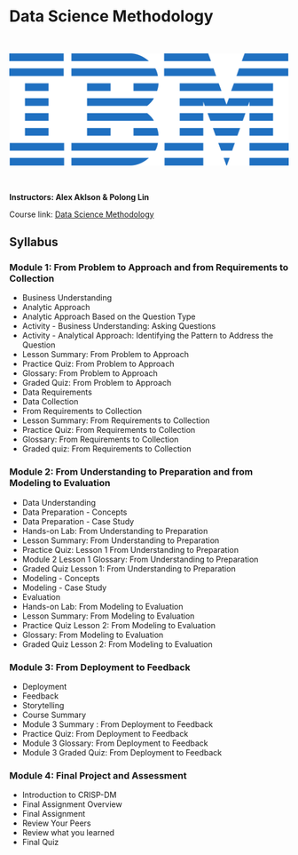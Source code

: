 # Data Science Methodology

<br>

<p align="center">
	<img src="https://raw.githubusercontent.com/tuethu/IBM-Data-Science-Course/master/ibm.svg" title="IBM" alt="IBM" />
</p>

<br>

**Instructors: Alex Aklson & Polong Lin**

Course link: [Data Science Methodology](https://www.coursera.org/learn/data-science-methodology)

## Syllabus

### Module 1: From Problem to Approach and from Requirements to Collection
- Business Understanding
- Analytic Approach
- Analytic Approach Based on the Question Type
- Activity - Business Understanding: Asking Questions
- Activity - Analytical Approach: Identifying the Pattern to Address the Question
- Lesson Summary: From Problem to Approach
- Practice Quiz: From Problem to Approach
- Glossary: From Problem to Approach
- Graded Quiz:  From Problem to Approach
- Data Requirements
- Data Collection
- From Requirements to Collection
- Lesson Summary: From Requirements to Collection
- Practice Quiz: From Requirements to Collection 
- Glossary: From Requirements to Collection
- Graded quiz:  From Requirements to Collection  

### Module 2: From Understanding to Preparation and from Modeling to Evaluation
- Data Understanding
- Data Preparation - Concepts
- Data Preparation - Case Study
- Hands-on Lab: From Understanding to Preparation
- Lesson Summary: From Understanding to Preparation
- Practice Quiz: Lesson 1 From Understanding to Preparation
- Module 2 Lesson 1 Glossary: From Understanding to Preparation
- Graded Quiz Lesson 1: From Understanding to Preparation
- Modeling - Concepts
- Modeling - Case Study
- Evaluation
- Hands-on Lab: From Modeling to Evaluation
- Lesson Summary: From Modeling to Evaluation
- Practice Quiz Lesson 2: From Modeling to Evaluation
- Glossary: From Modeling to Evaluation
- Graded Quiz Lesson 2:  From Modeling to Evaluation

### Module 3: From Deployment to Feedback
- Deployment
- Feedback
- Storytelling
- Course Summary
- Module 3 Summary : From Deployment to Feedback
- Practice Quiz: From Deployment to Feedback
- Module 3 Glossary: From Deployment to Feedback
- Module 3 Graded Quiz: From Deployment to Feedback

### Module 4: Final Project and Assessment
- Introduction to CRISP-DM
- Final Assignment Overview
- Final Assignment
- Review Your Peers
- Review what you learned
- Final Quiz
